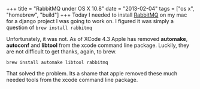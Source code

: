 +++
title = "RabbitMQ under OS X 10.8"
date = "2013-02-04"
tags = ["os x", "homebrew", "build"]
+++
Today I needed to install [RabbitMQ](http://www.rabbitmq.com) on my mac for a django project I was going to work on. I figured it was simply a question of <code>brew install rabbitmq</code>

Unfortunately, it was not. As of XCode 4.3 Apple has removed **automake**, **autoconf** and **libtool** from the xcode command line package. Luckily, they are not difficult to get thanks, again, to brew.

	brew install automake libtool rabbitmq
	
That solved the problem. Its a shame that apple removed these much needed tools from the xcode command line package.
